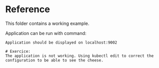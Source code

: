 # Reference
This folder contains a working example.

Application can be run with command:
```skaffold debug --port-forward=true
Application should be displayed on localhost:9002

# Exercice:
The application is not working. Using kubectl edit to correct the configuration to be able to see the cheese.
